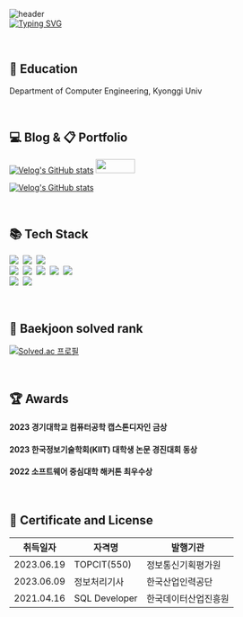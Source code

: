 

![header](https://capsule-render.vercel.app/api?type=waving&color=DADAFC&text=&animation=twinkling&height=80)  
[![Typing SVG](https://readme-typing-svg.demolab.com?font=Alkatra&weight=500&size=45&duration=3500&pause=3&color=DADAFC&center=false&vCenter=false&multiline=true&repeat=true&width=1000&height=100&lines=Welcome+to+EZ's+GitHub!👋)](https://git.io/typing-svg)

<br>

## 🏫 Education 
Department of Computer Engineering, Kyonggi Univ

<br>
  
## 💻 Blog & 📋 Portfolio
[![Velog's GitHub stats](https://velog-readme-stats.vercel.app/api/badge?name=Blog)](https://velog.io/@leejihoon0312) 
<a href="https://tungsten-creator-5ee.notion.site/5b193ee509aa42a6b60ea61ef98aaa01?pvs=4" target="_blank"><img src="https://img.shields.io/badge/Notion-000000?style=for-the-badge&logo=Notion&logoColor=white" height="25px" width="69.612"></a>

[![Velog's GitHub stats](https://velog-readme-stats.vercel.app/api?name=leejihoon0312)](https://velog-readme-stats.vercel.app/api/redirect?name=leejihoon0312)

<!--

태그 없는 최신글
[![Velog's GitHub stats](https://velog-readme-stats.vercel.app/api?name=leejihoon0312)](https://velog-readme-stats.vercel.app/api/redirect?name=leejihoon0312)

-->

<br>

## 📚 Tech Stack 
<p align="left">
  <img src="https://img.shields.io/badge/Java-007396?style=flat-square&logo=Java&logoColor=white"/></a>&nbsp
  <img src="https://img.shields.io/badge/SpringBoot-6DB33F?style=flat-square&logo=SpringBoot&logoColor=white"/></a>&nbsp 
  <img src="https://img.shields.io/badge/Junit5-25A162?style=flat-square&logo=junit5&logoColor=white"/></a>&nbsp

  <br>
  <img src="https://img.shields.io/badge/AWS-232F3E?style=flat-square&logo=AmazonAWS&logoColor=white"/></a>&nbsp 
  <img src="https://img.shields.io/badge/Mysql-4479A1?style=flat-square&logo=MySql&logoColor=white"/></a>&nbsp 
  <img src="https://img.shields.io/badge/Redis-DC382D?style=flat-square&logo=redis&logoColor=white"/></a>&nbsp 
  <img src="https://img.shields.io/badge/Docker-2496ED?style=flat-square&logo=Docker&logoColor=white"/></a>&nbsp
  <img src="https://img.shields.io/badge/Github Actions-2088FF?style=flat-square&logo=githubactions&logoColor=white"/></a>&nbsp 

  <br>  
  <img src="https://img.shields.io/badge/Intellij-000000?style=flat-square&logo=intellijidea&logoColor=white"/></a>&nbsp
  <img src="https://img.shields.io/badge/Postman-FF6C37?style=flat-square&logo=postman&logoColor=white"/></a>&nbsp 
  
</p>

<br>

## 🏅 Baekjoon solved rank 

[![Solved.ac
프로필](http://mazassumnida.wtf/api/v2/generate_badge?boj=wlgnsdl1016)](https://solved.ac/wlgnsdl1016)

<br>

## 🏆 Awards 

#### 2023 경기대학교 컴퓨터공학 캡스톤디자인 금상
#### 2023 한국정보기술학회(KIIT) 대학생 논문 경진대회 동상
#### 2022 소프트웨어 중심대학 해커톤 최우수상

<br>

## 📜 Certificate and License 

|취득일자|자격명|발행기관|
|------|---|---|
|2023.06.19|TOPCIT(550)|정보통신기획평가원|
|2023.06.09|정보처리기사|한국산업인력공단|
|2021.04.16|SQL Developer|한국데이터산업진흥원|


<!--
(https://github.com/leejihoon0312/velog-readme-stats)
**leejihoon0312/leejihoon0312** is a ✨ _special_ ✨ repository because its `README.md` (this file) appears on your GitHub profile.

Here are some ideas to get you started:

- 🔭 I’m currently working on ...
- 🌱 I’m currently learning ...
- 👯 I’m looking to collaborate on ...
- 🤔 I’m looking for help with ...
- 💬 Ask me about ...
- 📫 How to reach me: ...
- 😄 Pronouns: ...
- ⚡ Fun fact: ...
-->
